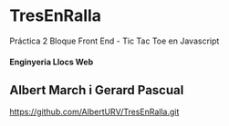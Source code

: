 # TresEnRalla
Práctica 2 Bloque Front End - Tic Tac Toe en Javascript
#### Enginyeria Llocs Web
## Albert March i Gerard Pascual
https://github.com/AlbertURV/TresEnRalla.git
